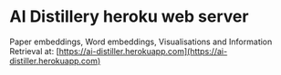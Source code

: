 # AI Distillery heroku web server

Paper embeddings, Word embeddings, Visualisations and Information Retrieval at: 
[https://ai-distiller.herokuapp.com](https://ai-distiller.herokuapp.com)
